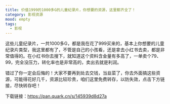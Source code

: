 ```yaml
---
title: 价值1999的1000多G的儿童纪录片，你想要的资源，这里都齐全了！
category: 影视资源
mood: empty
tags:
  - 影视
---
```





这些儿童纪录片，一共1000多G，都是我在花了999买来的，基本上你想要的儿童纪录片类型，我这里都有了，不管是自己的小孩看，还是拿去小红书去卖，都是非常值得的。在小红书你去搜下，就知道这个资料含金量有多高了，一单卖个79、99，完全没压力，转化率也是非常高的，卖出去就是利润。




错过了你一定会后悔的！大家不要再到处去交钱，当韭菜了，你去外面搞这些资源，可能得花好几千，资源比较珍贵，咱们这里免费转存，以防失效，点击下方链接，尽快转存吧！




下载链接：https://pan.quark.cn/s/145939d8d27a





